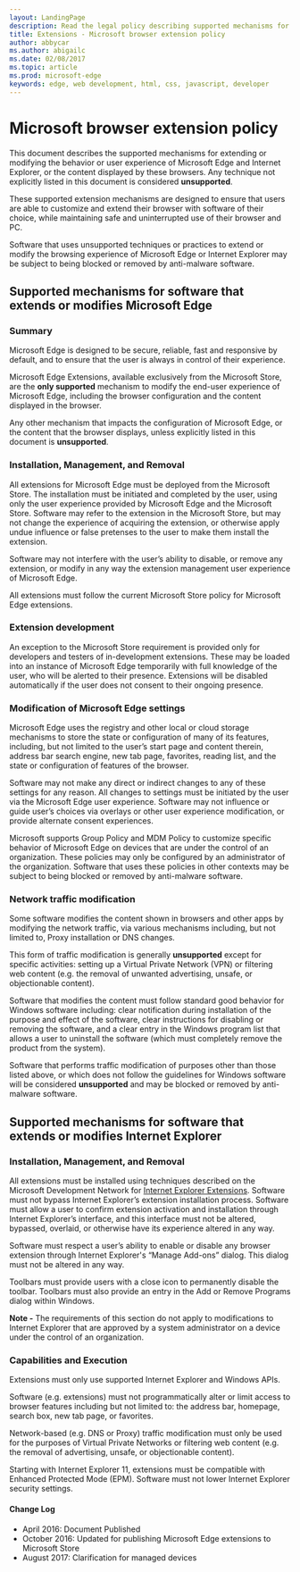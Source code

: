 ```yaml
---
layout: LandingPage
description: Read the legal policy describing supported mechanisms for extending or modifying the behavior or user experience of Microsoft Edge and Internet Explorer.
title: Extensions - Microsoft browser extension policy
author: abbycar
ms.author: abigailc
ms.date: 02/08/2017
ms.topic: article
ms.prod: microsoft-edge
keywords: edge, web development, html, css, javascript, developer
---
```


# Microsoft browser extension policy  
This document describes the supported mechanisms for extending or modifying the behavior or user experience of Microsoft Edge and Internet Explorer, or the content displayed by these browsers. Any technique not explicitly listed in this document is considered **unsupported**.

These supported extension mechanisms are designed to ensure that users are able to customize and extend their browser with software of their choice, while maintaining safe and uninterrupted use of their browser and PC.

Software that uses unsupported techniques or practices to extend or modify the browsing experience of Microsoft Edge or Internet Explorer may be subject to being blocked or removed by anti-malware software.

## Supported mechanisms for software that extends or modifies Microsoft Edge

### Summary

 Microsoft Edge is designed to be secure, reliable, fast and responsive by default, and to ensure that the user is always in control of their experience.  

Microsoft Edge Extensions, available exclusively from the Microsoft Store, are the **only supported** mechanism to modify the end-user experience of Microsoft Edge, including the browser configuration and the content displayed in the browser.

Any other mechanism that impacts the configuration of Microsoft Edge, or the content that the browser displays, unless explicitly listed in this document is **unsupported**.  

### Installation, Management, and Removal

All extensions for Microsoft Edge must be deployed from the Microsoft Store. The installation must be initiated and completed by the user, using only the user experience provided by Microsoft Edge and the Microsoft Store. Software may refer to the extension in the Microsoft Store, but may not change the experience of acquiring the extension, or otherwise apply undue influence or false pretenses to the user to make them install the extension.  

Software may not interfere with the user’s ability to disable, or remove any extension, or modify in any way the extension management user experience of Microsoft Edge.

All extensions must follow the current Microsoft Store policy for Microsoft Edge extensions.

### Extension development

An exception to the Microsoft Store requirement is provided only for developers and testers of in-development extensions. These may be loaded into an instance of Microsoft Edge temporarily with full knowledge of the user, who will be alerted to their presence. Extensions will be disabled automatically if the user does not consent to their ongoing presence.

### Modification of Microsoft Edge settings

Microsoft Edge uses the registry and other local or cloud storage mechanisms to store the state or configuration of many of its features, including, but not limited to the user’s start page and content therein, address bar search engine, new tab page, favorites, reading list, and the state or configuration of features of the browser.  

Software may not make any direct or indirect changes to any of these settings for any reason. All changes to settings must be initiated by the user via the Microsoft Edge user experience. Software may not influence or guide user’s choices via overlays or other user experience modification, or provide alternate consent experiences.

Microsoft supports Group Policy and MDM Policy to customize specific behavior of Microsoft Edge on devices that are under the control of an organization. These policies may only be configured by an administrator of the organization. Software that uses these policies in other contexts may be subject to being blocked or removed by anti-malware software.

### Network traffic modification

Some software modifies the content shown in browsers and other apps by modifying the network traffic, via various mechanisms including, but not limited to, Proxy installation or DNS changes.

This form of traffic modification is generally **unsupported** except for specific activities: setting up a Virtual Private Network (VPN) or filtering web content (e.g. the removal of unwanted advertising, unsafe, or objectionable content).

Software that modifies the content must follow standard good behavior for Windows software including: clear notification during installation of the purpose and effect of the software, clear instructions for disabling or removing the software, and a clear entry in the Windows program list that allows a user to uninstall the software (which must completely remove the product from the system).  

Software that performs traffic modification of purposes other than those listed above, or which does not follow the guidelines for Windows software will be considered **unsupported** and may be blocked or removed by anti-malware software.  

## Supported mechanisms for software that extends or modifies Internet Explorer

### Installation, Management, and Removal

All extensions must be installed using techniques described on the Microsoft Development Network for [Internet Explorer Extensions](https://msdn.microsoft.com/library/aa753587). Software must not bypass Internet Explorer’s extension installation process. Software must allow a user to confirm extension activation and installation through Internet Explorer’s interface, and this interface must not be altered, bypassed, overlaid, or otherwise have its experience altered in any way.

Software must respect a user’s ability to enable or disable any browser extension through Internet Explorer's “Manage Add-ons” dialog. This dialog must not be altered in any way.

Toolbars must provide users with a close icon to permanently disable the toolbar. Toolbars must also provide an entry in the Add or Remove Programs dialog within Windows.

**Note -** The requirements of this section do not apply to modifications to Internet Explorer that are approved by a system administrator on a device under the control of an organization.

### Capabilities and Execution

Extensions must only use supported Internet Explorer and Windows APIs.  

Software (e.g. extensions) must not programmatically alter or limit access to browser features including but not limited to: the address bar, homepage, search box, new tab page, or favorites.

Network-based (e.g. DNS or Proxy) traffic modification must only be used for the purposes of Virtual Private Networks or filtering web content (e.g. the removal of advertising, unsafe, or objectionable content).

Starting with Internet Explorer 11, extensions must be compatible with Enhanced Protected Mode (EPM). Software must not lower Internet Explorer security settings.

#### Change Log 
- April 2016: Document Published
- October 2016: Updated for publishing Microsoft Edge extensions to Microsoft Store 
- August 2017: Clarification for managed devices
